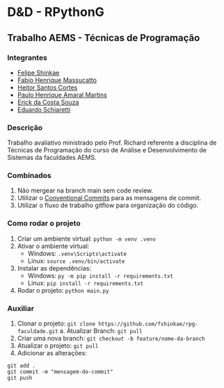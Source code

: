 # D&D - RPythonG
## Trabalho AEMS - Técnicas de Programação

### Integrantes

- [Felipe Shinkae](https://github.com/fshinkae)
- [Fabio Henrique Massucatto](https://github.com/fabiomassucatto)
- [Heitor Santos Cortes](https://github.com/heitorpcrl)
- [Paulo Henrique Amaral Martins](https://github.com/PauloKT)
- [Erick da Costa Souza](https://github.com/Erickeffre1332)
- [Eduardo Schiaretti](https://github.com/EduardoSchiaretti)
### Descrição

Trabalho avaliativo ministrado pelo Prof. Richard referente a disciplina de Técnicas de Programação do curso de Análise e Desenvolvimento de Sistemas da faculdades AEMS.

### Combinados

1. Não mergear na branch main sem code review.
2. Utilizar o [Conventional Commits](https://www.conventionalcommits.org/en/v1.0.0/) para as mensagens de commit.
3. Utilizar o fluxo de trabalho gitflow para organização do código.

### Como rodar o projeto

1. Criar um ambiente virtual: `python -m venv .venv`
2. Ativar o ambiente virtual: 
   - Windows: `.venv\Scripts\activate`
   - Linux: `source .venv/bin/activate`
3. Instalar as dependências:
   - Windows: `py -m pip install -r requirements.txt`
   - Linux: `pip install -r requirements.txt`
5. Rodar o projeto: `python main.py`

### Auxiliar

1. Clonar o projeto: `git clone https://github.com/fshinkae/rpg-faculdade.git`
   a. Atualizar Branch: `git pull`
2. Criar uma nova branch: `git checkout -b feature/nome-da-branch`
3. Atualizar o projeto: `git pull`
4. Adicionar as alterações: 
```
git add .
git commit -m "mensagem-do-commit"
git push
```
